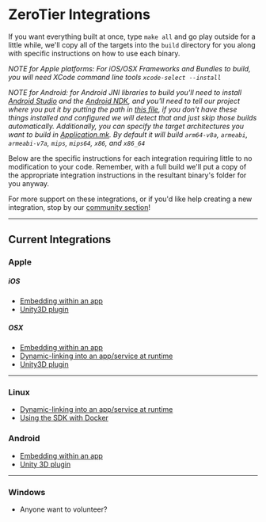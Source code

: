 ZeroTier Integrations
====

If you want everything built at once, type `make all` and go play outside for a little while, we'll copy all of the targets into the `build` directory for you along with specific instructions on how to use each binary.

*NOTE for Apple platforms: For iOS/OSX Frameworks and Bundles to build, you will need XCode command line tools `xcode-select --install`*

*NOTE for Android: for Android JNI libraries to build you'll need to install [Android Studio](https://developer.android.com/studio/index.html) and the [Android NDK](https://developer.android.com/ndk/index.html), and you'll need to tell our project where you put it by putting the path in [this file](Android/proj/local.properties), if you don't have these things installed and configured we will detect that and just skip those builds automatically. Additionally, you can specify the target architectures you want to build in [Application.mk](Android/java/jni/Application.mk). By default it will build `arm64-v8a`, `armeabi`, `armeabi-v7a`, `mips`, `mips64`, `x86`, and `x86_64`*

Below are the specific instructions for each integration requiring little to no modification to your code. Remember, with a full build we'll put a copy of the appropriate integration instructions in the resultant binary's folder for you anyway. 

For more support on these integrations, or if you'd like help creating a new integration, stop by our [community section](https://www.zerotier.com/community/)!

***
## Current Integrations


### Apple
##### iOS
 - [Embedding within an app](../docs/ios_zt_sdk.md)
 - [Unity3D plugin](../docs/unity3d_ios_zt_sdk.md)

##### OSX
 - [Embedding within an app](../docs/osx_zt_sdk.md) 
 - [Dynamic-linking into an app/service at runtime](../docs/osx_zt_sdk.md) 
 - [Unity3D plugin](../docs/unity3d_osx_zt_sdk.md) 

***
### Linux
 - [Dynamic-linking into an app/service at runtime](../docs/linux_zt_sdk.md) 
 - [Using the SDK with Docker](../docs/docker_linux_zt_sdk.md)

### Android
 - [Embedding within an app](../docs/android_zt_sdk.md) 
 - [Unity 3D plugin](../docs/unity3d_android_zt_sdk.md) 

***
### Windows
 - Anyone want to volunteer?
